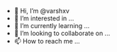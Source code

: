 - 👋 Hi, I’m @varshxv
- 👀 I’m interested in ...
- 🌱 I’m currently learning ...
- 💞️ I’m looking to collaborate on ...
- 📫 How to reach me ...

<!---
varshxv/varshxv is a ✨ special ✨ repository because its `README.md` (this file) appears on your GitHub profile.

